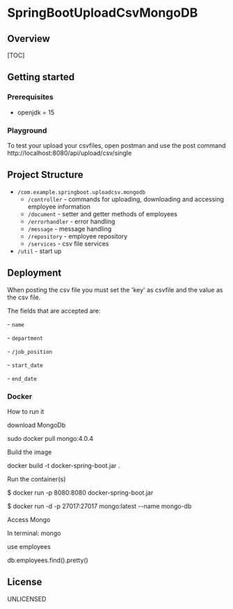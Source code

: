# SpringBootUploadCsvMongoDB
## Overview

[TOC]

## Getting started

### Prerequisites

- openjdk = 15


### Playground

To test your upload your csvfiles, open postman and use the post command http://localhost:8080/api/upload/csv/single 


## Project Structure

- `/com.example.springboot.uploadcsv.mongodb`
  - `/controller` - commands for uploading, downloading and accessing employee information
  - `/document` - setter and getter methods of employees
  - `/errorhandler` - error handling
  - `/message` - message handling
  - `/repository` - employee repository 
  - `/services` - csv file services
 - `/util` - start up

## Deployment

When posting the csv file you must set the 'key' as csvfile and the value as the csv file.

The fields that are accepted are:

\- `name`

 \- `department`

 \- `/job_position`

 \- `start_date`

 \- `end_date`

### Docker

How to run it

download MongoDb

sudo docker pull mongo:4.0.4

Build the image

docker build -t docker-spring-boot.jar .

Run the container(s)

$ docker run -p 8080:8080 docker-spring-boot.jar

$ docker run -d -p 27017:27017 mongo:latest --name mongo-db


Access Mongo

In terminal:
mongo

use employees

db.employees.find().pretty()


## License

UNLICENSED
